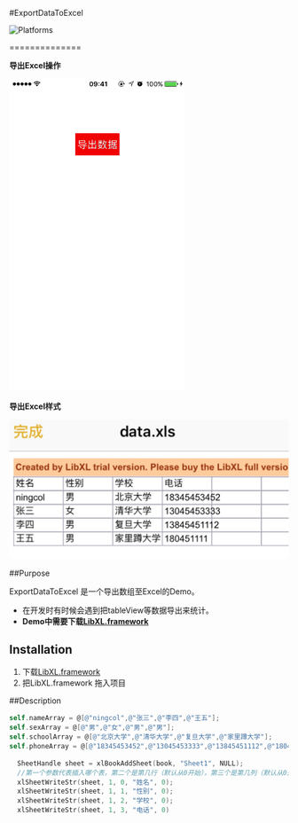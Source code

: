 #ExportDataToExcel

![Platforms](https://cocoapod-badges.herokuapp.com/p/MZTimerLabel/badge.png)

==============

**导出Excel操作**

![img](demo.gif)

**导出Excel样式**

![demo](demo.png)

##Purpose

ExportDataToExcel 是一个导出数组至Excel的Demo。

- 在开发时有时候会遇到把tableView等数据导出来统计。
- **Demo中需要下载[LibXL.framework](http://www.libxl.com/download.html)**


## Installation

1. 下载[LibXL.framework](http://www.libxl.com/download.html)
2. 把LibXL.framework 拖入项目

##Description

```objective-c
self.nameArray = @[@"ningcol",@"张三",@"李四",@"王五"];
self.sexArray = @[@"男",@"女",@"男",@"男"];
self.schoolArray = @[@"北京大学",@"清华大学",@"复旦大学",@"家里蹲大学"];
self.phoneArray = @[@"18345453452",@"13045453333",@"13845451112",@"180451111"];
```
```objective-c
  SheetHandle sheet = xlBookAddSheet(book, "Sheet1", NULL);
  //第一个参数代表插入哪个表，第二个是第几行（默认从0开始），第三个是第几列（默认从0开始）
  xlSheetWriteStr(sheet, 1, 0, "姓名", 0);
  xlSheetWriteStr(sheet, 1, 1, "性别", 0);
  xlSheetWriteStr(sheet, 1, 2, "学校", 0);
  xlSheetWriteStr(sheet, 1, 3, "电话", 0)
```

 